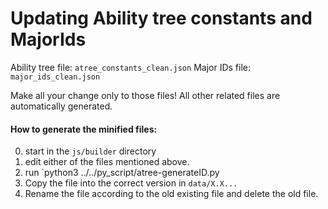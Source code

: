 # Updating Ability tree constants and MajorIds

Ability tree file: `atree_constants_clean.json` 
Major IDs file: `major_ids_clean.json`

Make all your change only to those files! All other related files are automatically generated.

#### How to generate the minified files:

0. start in the `js/builder` directory
1. edit either of the files mentioned above.
2. run `python3 ../../py_script/atree-generateID.py
3. Copy the file into the correct version in `data/X.X...`
4. Rename the file according to the old existing file and delete the old file.
